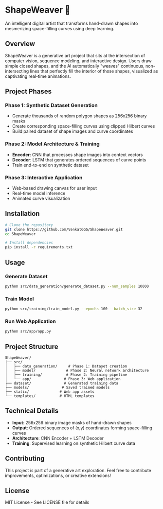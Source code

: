 # ShapeWeaver 🎨

An intelligent digital artist that transforms hand-drawn shapes into mesmerizing space-filling curves using deep learning.

## Overview

ShapeWeaver is a generative art project that sits at the intersection of computer vision, sequence modeling, and interactive design. Users draw simple closed shapes, and the AI automatically "weaves" continuous, non-intersecting lines that perfectly fill the interior of those shapes, visualized as captivating real-time animations.

## Project Phases

### Phase 1: Synthetic Dataset Generation
- Generate thousands of random polygon shapes as 256x256 binary masks
- Create corresponding space-filling curves using clipped Hilbert curves
- Build paired dataset of shape images and curve coordinates

### Phase 2: Model Architecture & Training
- **Encoder**: CNN that processes shape images into context vectors
- **Decoder**: LSTM that generates ordered sequences of curve points
- Train end-to-end on synthetic dataset

### Phase 3: Interactive Application
- Web-based drawing canvas for user input
- Real-time model inference
- Animated curve visualization

## Installation

```bash
# Clone the repository
git clone https://github.com/VenkatGGG/ShapeWeaver.git
cd ShapeWeaver

# Install dependencies
pip install -r requirements.txt
```

## Usage

### Generate Dataset
```bash
python src/data_generation/generate_dataset.py --num_samples 10000
```

### Train Model
```bash
python src/training/train_model.py --epochs 100 --batch_size 32
```

### Run Web Application
```bash
python src/app/app.py
```

## Project Structure

```
ShapeWeaver/
├── src/
│   ├── data_generation/     # Phase 1: Dataset creation
│   ├── model/              # Phase 2: Neural network architecture
│   ├── training/           # Phase 2: Training pipeline
│   └── app/               # Phase 3: Web application
├── dataset/               # Generated training data
├── models/               # Saved trained models
├── static/              # Web app assets
└── templates/           # HTML templates
```

## Technical Details

- **Input**: 256x256 binary image masks of hand-drawn shapes
- **Output**: Ordered sequences of (x,y) coordinates forming space-filling curves
- **Architecture**: CNN Encoder + LSTM Decoder
- **Training**: Supervised learning on synthetic Hilbert curve data

## Contributing

This project is part of a generative art exploration. Feel free to contribute improvements, optimizations, or creative extensions!

## License

MIT License - See LICENSE file for details
